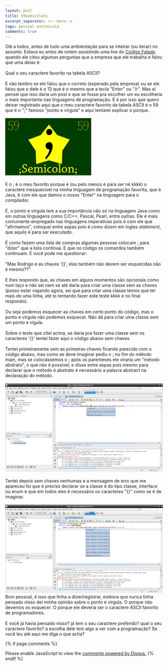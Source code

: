 ```yaml
---
layout: post
title: 59semicolons
excerpt_separator: <!--more-->
tags: pessoal entrevista
comments: true
---
```

Olá a todos, antes de tudo uma ambientação para se inteirar (ou iterar) no assunto. Estava eu antes de ontem assistindo uma live<!--more--> do [Código Falado](https://twitch.tv/CodigoFalado) quando ele citou algumas perguntas que a empresa que ele trabalha e falou que uma delas é:<br><br>
Qual o seu caractere favorito na tabela ASCII?<br><br>
E não lembro se ele falou que o correto (esperado pela empresa) ou se ele falou que o dele é o 13 que é o mesmo que a tecla "Enter" ou "/r". Mas aí pensei que isso daria um post e que se fosse pra escolher um eu escolheria o mais importante nas linguagens de programação. E é por isso que quero deixar registrado aqui que o meu caractere favorito da tabela ASCII é o 59 que é o ";" famoso "ponto e vírgula" e aqui tentarei explicar o porque.<br><br>
<img src="/assets/images/semicolon.png" class="post_img" alt="Imagem semicolon"><br><br>
E o ; é o meu favorito porque é (ou pelo menos é para ser né kkkk) o caractere inesquecível na minha linguagem de programação favorita, que é Java, é com ele que damos o nosso "Enter" na linguagem para o compilador.<br><br>
É, o ponto e vírgula tem a sua importância não só na linguagem Java como em outras linguagens como C/C++, Pascal, Pearl, entre outras. Ele é mais comumente empregado nas linguagens imperativas pois é com ele que "afirmamos", coloquei entre aspas pois é como dizem em ingles <em>statement</em>, que aquilo é para ser executado.<br><br>
É como fazem uma lista de compras algumas pessoas colocam ; para "dizer" que a lista continua. E que no código os comandos também continuam. E você pode me questionar:<br><br>
"Mas Rodrigo e as chaves '{}', elas também não devem ser esquecidas não é mesmo??"<br><br>
E lhes respondo que, as chaves em alguns momentos são opcionais como num laço e não sei nem se até daria para criar uma classe sem as chaves (posso estar viajando agora, sei que para criar uma classe temos que ter mais de uma linha, até to tentando fazer este teste kkkk e no final respondo).<br><br>
Ou seja podemos esquecer as chaves em certo ponto do código, mas o ponto e vírgula não podemos esquecer. Não dá para criar uma classe sem um ponto e vígula.<br><br>
Sobre o teste que citei acima, se daria pra fazer uma classe sem os caracteres '{}' tentei fazer aqui o código abaixo sem chaves.<br><br>
Tentei primeiramente sem as primeiras chaves ficando parecido com o código abaixo, mas como se deve imaginar pediu o ; no fim do método main, mas se colocássemos o ; após os parenteses ele viraria um "método abstrato", o que não é possível, e disse entre aspas pois mesmo para declarar que o método é abstrato é necessário a palavra abstract na declaração do método.<br><br>
<img src="/assets/images/testes_semicolons_no_main_chaves.png" alt="Código sem chaves no main" class="post_img"><br><br>
Tentei depois sem chaves nenhumas e a mensagem de erro que me apareceu foi que é preciso declarar se a classe é do tipo classe, interface ou enum e que em todos eles é necessário os caracteres "{}" como se é de imaginar.<br><br>
<img src="/assets/images/testes_semicolons_no_chaves.png" alt="Codigo sem chaves" class="post_img"><br>
Bom pessoal, é isso que tinha a dizer/registrar, embora que nunca tinha pensado nisso dei minha opinião sobre o ponto e vírgula. O porque não devemos os esquecer. O porque ele deveria ser o caractere ASCII favorito de programadores.<br><br>
E você já havia pensado nisso? já tem o seu caractere preferido? qual o seu caractere favorito? a escolha dele tem algo a ver com a programação? Se você leu até aqui me diga o que acha?

{% if page.comments %}
<div id="disqus_thread"></div>  
<script>

/**
*  RECOMMENDED CONFIGURATION VARIABLES: EDIT AND UNCOMMENT THE SECTION BELOW TO INSERT DYNAMIC VALUES FROM YOUR PLATFORM OR CMS.
*  LEARN WHY DEFINING THESE VARIABLES IS IMPORTANT: https://disqus.com/admin/universalcode/#configuration-variables*/
/*
var disqus_config = function () {
this.page.url = PAGE_URL;  // Replace PAGE_URL with your page's canonical URL variable
this.page.identifier = PAGE_IDENTIFIER; // Replace PAGE_IDENTIFIER with your page's unique identifier variable
};
*/
(function() { // DON'T EDIT BELOW THIS LINE
var d = document, s = d.createElement('script');
s.src = 'https://rregio-top.disqus.com/embed.js';
s.setAttribute('data-timestamp', +new Date());
(d.head || d.body).appendChild(s);
})();
</script>
<noscript>Please enable JavaScript to view the <a href="https://disqus.com/?ref_noscript">comments powered by Disqus.</a></noscript>
{% endif %}